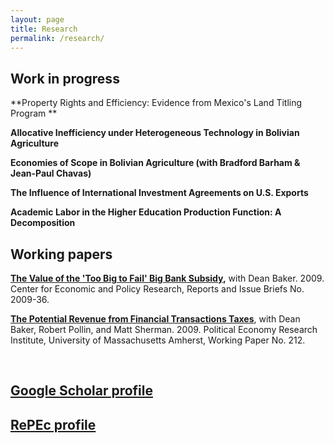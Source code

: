 ```yaml
---
layout: page
title: Research
permalink: /research/
---
```


## Work in progress

**Property Rights and Efficiency: Evidence from Mexico's Land Titling Program **

**Allocative Inefficiency under Heterogeneous Technology in Bolivian Agriculture**

**Economies of Scope in Bolivian Agriculture (with Bradford Barham & Jean-Paul Chavas)**

**The Influence of International Investment Agreements on U.S. Exports**

**Academic Labor in the Higher Education Production Function: A Decomposition**
<br>

## Working papers

**[The Value of the 'Too Big to Fail' Big Bank Subsidy](https://ideas.repec.org/p/epo/papers/2009-36.html),** with Dean Baker. 2009. Center for Economic and Policy Research, Reports and Issue Briefs No. 2009-36.

**[The Potential Revenue from Financial Transactions Taxes](https://ideas.repec.org/p/uma/periwp/wp212.html)**, with Dean Baker, Robert Pollin, and Matt Sherman. 2009. Political Economy Research Institute, University of Massachusetts Amherst, Working Paper No. 212.

<br>

## **[Google Scholar profile](https://scholar.google.com/citations?user=SkI3kagAAAAJ)**


## **[RePEc profile](https://ideas.repec.org/e/pmc164.html#works)**
